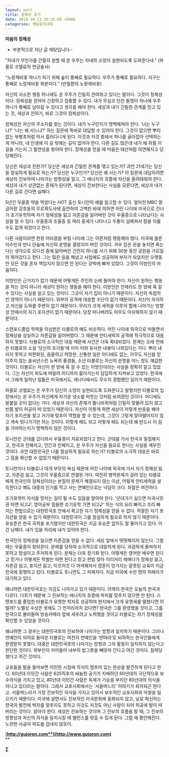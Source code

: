 ```yaml
---
layout: post
title: 정체성 찾기
date: 2010-10-13 16:35:58 +0900
categories: 깨달음의대화
---
```

**마음의 정체성**

- 부분적으로 지난 글 재탕입니다.-





“자네가 무언가를 간절히 원할 때 온 우주는 자네의 소망이 실현되도록 도와준다네." (파울로 코엘료의 연금술사)



“노랑제비꽃 하나가 피기 위해 숲이 통째로 필요하다. 우주가 통째로 필요하다. 지구는 통째로 노랑제비꽃 화분이다.” (반칠환의 노랑제비꽃) 



자신의 사소한 행동 하나에도 온 우주가 긴밀히 관여하고 있다는 말이다. 그것이 정체성이다. 정체성을 얻어야 긴장하고 집중할 수 있다. 내가 무심코 던진 돌멩이 하나에 우주 하나가 통째로 날아갈 수 있다고 생각을 해야 한다. 세상과 내가 긴밀한 관계를 믿고 있는 것, 세상과 친하기, 바로 그것이 정체성이다. 



정체성은 자신의 주소지를 찾는 것이다. 내가 누구인지가 명백해져야 한다. ‘너는 누구냐?’ ‘너는 왜 사느냐?’ 하는 질문에 똑바로 대답할 수 있어야 한다. 그것이 없으면 뿌리없는 부평초처럼 떠서 흘러다니게 된다. 이것과 저것 중에서 하나를 골라잡아 선택하는게 아니라, 내 인생에 이 길 밖에는 길이 없어야 한다. 다른 길도 많은데 내가 왜 하필 이 길을 가는지 그 필연성을 찾아야 한다. 정체성을 얻을 때 마음은 태산처럼 의연해지고 당당해진다. 



당신은 세상과 친한가? 당신은 세상과 긴밀한 관계를 맺고 있는가? 과연 21세기는 당신을 절실하게 필요로 하는가? 당신은 누구인가? 당신은 왜 사는가? 이 질문에 대답하려면 세상의 진보하여 나아가는 방향성을 알고, 그 에너지의 흐름에 자신을 올려태워야 한다. 세상과 내가 상관없는 존재가 된다면, 세상이 진보한다는 사실을 모른다면, 세상과 내가 다른 길로 간다면 실패다. 



5년간 우울증 약을 먹었다는 HOT 출신 토니안의 예를 참고할 수 있다. 얼마전 MBC 황금어장 강호동의 무르팍도사에 출연하여 고백한 바에 의하면 어린 나이에 미국으로 건너가 조기유학하며 자기 정체성을 잃고 자존감을 잃어버린 것이 우울증으로 나타났다는 사실을 알 수 있다. 우울증과 조울증 등 여러 증세가 나타나고 두통이 심해져서 잠을 이룰 수도 없게 되었다고 한다.



다른 사람이라면 한창 어리광을 부릴 나이에 그는 어른처럼 행동해야 했다. 미국에 들른 이수만과 만나 단숨에 자신의 운명을 결정지어 버린 것이다. 겨우 잡은 끈을 놓치면 죽는다는 생각으로 오디션 중에 닳아버린 건전지 하나를 사기 위해 30분 동안 공원을 가로질러 뛰어갔다고 한다. 그는 많은 일을 해냈고 사업에도 성공하여 부자가 되었지만 오랫동안 모든 것을 혼자 책임지지 않으면 안 된다는 강박에 빠져 있었다. 그것이 이방인의 마음이다. 



이방인은 근거지가 없기 때문에 어떻게든 주인의 눈에 들어야 한다. 자신이 원하는 행동을 하는 것이 아니라 세상이 원하는 행동을 해야 한다. 이방인은 언제라도 한 방에 훅 갈 수 있다는 사실을 알고 있는 것이다. 그곳이 자기 집이 아니기 때문이다. 자신의 독점적인 영역이 아니기 때문이다. 외부의 공격에 대응할 수단이 없기 때문이다. 자신이 의지하고 자신을 도와줄 주변이 없기 때문이다. 무리가 크게 세력을 이루어 함께 나아가는 방향성 안에서의 자기 포지션이 없기 때문이다. 당장 떠나버려도 아무도 아쉬워하지 않기 때문이다.



스탠포드졸업 학력을 의심받은 타블로의 예도 비슷하다. 어린 나이에 외국으로 떠돌면서 정체성을 상실하고 자존감을 잃어버렸다. 그 때문에 안티세력의 공격에 적극적으로 대응하지 못했다. 타블로의 소극적인 대응 때문에 사건은 더욱 확대되었다. 문제는 오래 전에 쓴 타블로의 소설 ‘당신의 조각들’에 이미 이와 유사한 내용이 나와있다는 거다. 뿌리 내리지 못하고 파편화된, 음울하고 허망한, 신통한 일은 어디에도 없는, 아무도 자신을 믿어주지 않는 을씨년스런 뉴욕의 풍경들, 소년 타블로는 자신의 운명을 어느 정도 예감한 것이다. 타블로는 자신이 한 방에 훅 갈 수 있는 이방인이라는 사실을 정확히 알고 있었다. 그는 자신이 파도에 떠밀려 어디까지 흘러가는지 담담하게 지켜보고 있었다. 한국에서 그에게 일어난 일들은 미국에서도, 캐나다에서도 무수히 경험했던 일이기 때문이다. 



파울로 코엘료는 온 우주가 당신의 소망이 실현되도록 도와준다고 말했지만 타블로의 입장에서는 온 우주가 자신에게 차가운 냉소를 퍼붓는 것처럼 보여졌던 것이다. 어디에도 발붙일 곳이 없다는 거다. 세상과 자신의 존재가 톱니바퀴처럼 긴밀히 맞물려 있지 않고 반쯤 발이 허공이 떠 있었기 때문이다. 자신이 이렇게 하면 세상이 저렇게 반응을 해야 자기 포지션을 찾고 거기에 맞추어 역할을 할 수 있는데, 그것이 그렇게 맞아떨어지지 않고 계속 빗나가기만 하는 것이다. 이렇게 해도 되고 저렇게 해도 되는데 왜 반드시 이 길을 가야하는지가 명백하지 않은 것이다. 



토니안은 군대를 갔다와서 우울증이 치료되었다고 한다. 군대를 가서 한국과 밀접해지고, 한국과 친해지고, 인간과 친해지고, 온 우주가 자신을 필요로 한다는 사실을 깨우친 것이다. 과연 대한민국은 나를 절실하게 필요로 하는가? 타블로의 소극적 대응은 바로 그 점을 확신할 수 없었기 때문이다. 



토니안이나 타블로나 대개 부모의 욕심 때문에 어린 나이에 외국에 가서 자기 정체성 잃고, 자존감 잃고, 그것이 우울증으로 연결된 거다. 여전히 병역문제가 걸려 있는 타블로에게 한국인의 정체성이라는 본질의 문제가 해결되지 않는 이상, 어떻게 안티세력을 설득한다고 해도 대중의 인기를 먹고 사는 연예인으로는 낙담이 크다. 좌절은 여전하다. 



조기유학이 자식을 망치는 길이 될 수도 있음을 알아야 한다. ‘군대가기 싫으면 미국시민권 따면 되고♪, 영어공부 힘들면 조기유학 가면 되고♪’ 하는 식의 요리 빠지고 조리 빠지는 편법으로는 대한민국호 안에서 확고한 자기 정체성을 얻을 수 없다. 적절한 자기 포지션을 얻을 수 없기 때문이다. 대한민국이 그를 절실하게 필요로 하지 않기 때문이다. 유승준은 한국 국적을 포기했지만 대한민국은 지금 유승준 없이도 잘 돌아가고 있다. 이건 낭패다. 내가 있을 자리에 내가 있어야 한다.



한국인의 정체성을 잃으면 자존감을 얻을 수 없다. 세상 앞에서 떳떳해지지 않는다. 그럴 때는 우울증이 찾아온다. 문제를 당하여 소극적으로 대응하게 된다. 과감하게 돌파하지 못하고 망설이고 주저하게 된다. 문제는 더욱 장기화 된다. 어떻게든 영어만 배우면 된다고 믿거나 어떻게든 학벌만 따면 된다고 믿고 편법 찾아 이리저리 헤매다가 정체성 잃고, 자존감 잃고, 포지션 잃고, 이것저것 다 어색해져서 영혼이 망가지는 잘못된 교육이 지금 한국에 횡행하고 있다. 타블로도 토니안도 그 피해자다. 지금 미국에 수만 명의 피해자가 대기하고 있다.



왜냐하면 대한민국호는 지금도 나아가고 있기 때문이다. 어제의 한국은 오늘의 한국과 다르다. 다르기 때문에 그 진보하는 에너지의 흐름에 박자를 맞추지 않으면 안 된다. 스탠포드를 졸업한 타블로가 유명한 학자로 성공하여 현지에서 크게 유명세를 떨쳤다면 어떨까? 노벨상 수상은 못해도 그 언저리까지 갔다면? 한국은 그를 환영했을 것이고, 그를 한국으로 불러들여 방송카메라 앞에 세우려고 노력했을 것이고 타블로는 자기 정체성을 확인할 수 있었을 것이다. 



왜냐하면 그 경우는 대한민국호의 진보하여 나아가는 방향과 일치하기 때문이다. 그러나 연예인이 되어로 돌아온 타블로는 여전히 연예인을 ‘딴따라’로 비하하는 한국인들에게 환영받지 못했다. 대중은 대한민국호의 나아가는 방향과 그의 활동이 일치하지 않는다고 판단한 것이다. 외부인이 끼어들어 내부의 밥그릇을 빼앗아 간다고 여긴 것이다. 침략당했다고 여긴 것이다. 



교포들을 말을 들어보면 이민한 시점에 의식이 멈추어 있는 현상을 발견하게 된다고 한다. 60년대 이민간 사람은 625직후의 싸늘한 공기가 지배하던 60년대의 극단적으로 보수의식을 가지고 있고, 80년대 이민간 사람은 독재가 기승을 부리던 80년대의 의식을 지니고 있더라는 말이다. 그래서 교포사회에서는 ‘서울며느리’ 이야기가 회자되곤 한다고. 서울며느리가 가장 진보적인 의식을 가지고 있어서 보수적인 교포사회와 마찰을 일으키기 때문이다. 미국에 살면서도 진보적인 미국문화에 동화되지 않고, 날로 혁신하는 한국의 발전에 박자를 맞추지도 못하고 이것도 저것도 아닌 사람이 되어 허공에 발이 떠버리는 것이다. 알아야 한다. 세상은 진보하는 것이며 그 진보의 흐름을 탈 때, 그 진보의 방향성과 자신의 의식을 일치시킬 때 밸런스를 맞출 수 있게 된다. 그럴 때 평안해진다. 노련한 사공이 파도를 겁내지 않듯이.













[**http://gujoron.com**](http://www.gujoron.com)**  
** 

**∑**